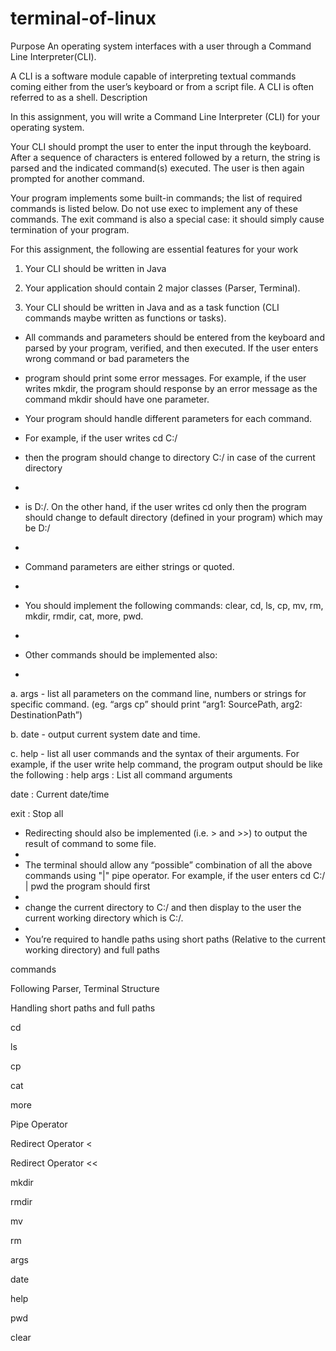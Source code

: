 # terminal-of-linux
Purpose
An operating system interfaces with a user through a Command Line Interpreter(CLI).

A CLI is a software module capable of interpreting textual commands coming either from the user’s keyboard or from a script file. A CLI is often referred to as a shell.
Description

In this assignment, you will write a Command Line Interpreter (CLI) for your operating system. 

Your CLI should prompt the user to enter the input through the keyboard. After a sequence of characters is entered followed by a return, the string is parsed and the indicated command(s) executed. The user is then again prompted for another command.

Your program implements some built-in commands; the list of required commands is listed below. Do not use exec to implement any of these commands. The exit command is also a special case: it should simply cause termination of your program.

For this assignment, the following are essential features for your work

1. Your CLI should be written in Java

2.  Your application should contain 2 major classes (Parser, Terminal).

3. Your CLI should be written in Java and as a task function (CLI commands maybe written as functions or tasks).

- All commands and parameters should be entered from the keyboard and parsed by your program, verified, and then executed. If the user enters wrong command or bad parameters the 
- program should print some error messages. For example, if the user writes mkdir, the program should response by an error message as the command mkdir should have one parameter.

- Your program should handle different parameters for each command.

-   For example, if the user writes cd C:/
-    then the program should change to directory C:/ in case of the current directory
-   
-    is D:/. On the other hand, if the user writes cd only then the program should change to default directory (defined in your program) which may be D:/
-    
- Command parameters are either strings or quoted.
- 
- You should implement the following commands: clear, cd, ls, cp, mv, rm, mkdir, rmdir, cat, more, pwd.
- 
- Other commands should be implemented also:
- 
a. args - list all parameters on the command line, numbers or strings for specific command. (eg. “args cp” should print “arg1: SourcePath, arg2: DestinationPath”)

b. date - output current system date and time.

c. help - list all user commands and the syntax of their arguments. For example, if the user write help command, the program output should be like the following :
help
args : List all command arguments

date : Current date/time

exit : Stop all

- Redirecting should also be implemented (i.e. > and >>) to output the result of command to some file.
- 
- The terminal should allow any “possible” combination of all the above commands using "|" pipe operator. For example, if the user enters cd C:/ | pwd the program should first
-  
- change the current directory to C:/ and then display to the user the current working directory which is C:/.
- 
- You’re required to handle paths using short paths (Relative to the current working directory) and full paths


commands 

Following Parser, Terminal Structure

Handling short paths and full paths

cd

ls

cp

cat

more

Pipe Operator

Redirect Operator <

Redirect Operator <<

mkdir

rmdir

mv

rm

args

date

help

pwd

clear


